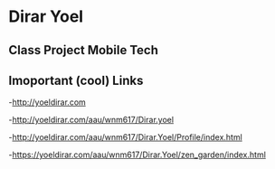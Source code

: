 # Dirar Yoel 

## Class Project Mobile Tech 

## Imoportant (cool) Links

-http://yoeldirar.com

-http://yoeldirar.com/aau/wnm617/Dirar.yoel

-http://yoeldirar.com/aau/wnm617/Dirar.Yoel/Profile/index.html

-https://yoeldirar.com/aau/wnm617/Dirar.Yoel/zen_garden/index.html
